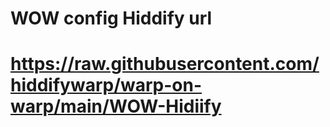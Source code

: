 # WOW config Hiddify url
# https://raw.githubusercontent.com/hiddifywarp/warp-on-warp/main/WOW-Hidiify #
